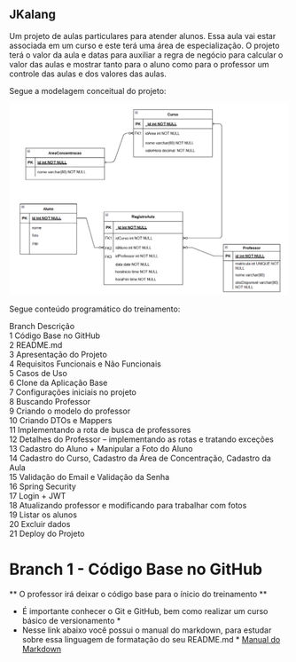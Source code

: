
<h2>JKalang</h2>

<p>Um projeto de aulas particulares para atender alunos. Essa aula vai estar associada em um curso e este terá uma área de especialização. O projeto terá o valor da aula e datas para auxiliar a regra de negócio para calcular o valor das aulas e mostrar tanto para o aluno como para o  professor um controle das aulas e dos valores das aulas.</p>

Segue a modelagem conceitual do projeto:<br>

![modelo relacional do projeto](imagens/ModeloRelacional.png)

Segue conteúdo programático do treinamento:<br>

Branch	Descrição<br>
1	    Código Base no GitHub<br>
2	    README.md<br>
3	    Apresentação do Projeto<br>
4	    Requisitos Funcionais e Não Funcionais<br>
5	    Casos de Uso<br>
6	    Clone da Aplicação Base<br>
7	    Configurações iniciais no projeto<br>
8	    Buscando Professor<br>
9	    Criando o modelo do professor<br>
10	    Criando DTOs e Mappers<br>
11	    Implementando a rota de busca de professores<br>
12	    Detalhes do Professor – implementando as rotas e tratando exceções<br>
13	    Cadastro do Aluno + Manipular a Foto do Aluno<br>
14	    Cadastro do Curso, Cadastro da Área de Concentração, Cadastro da Aula<br>
15	    Validação do Email e Validação da Senha<br>
16	    Spring Security<br>
17	    Login + JWT<br>
18	    Atualizando professor e modificando para trabalhar com fotos<br>
19	    Listar os alunos<br>
20	    Excluir dados<br>
21	    Deploy do Projeto<br>

# Branch 1 - Código Base no GitHub
** O professor irá deixar o código base para o ínicio do treinamento **
* É importante conhecer o Git e GitHub, bem como realizar um curso básico de versionamento *
* Nesse link abaixo você possui o manual do markdown, para estudar sobre essa linguagem de formatação do seu README.md *
[Manual do Markdown](https://docs.pipz.com/central-de-ajuda/learning-center/guia-basico-de-markdown#open)



